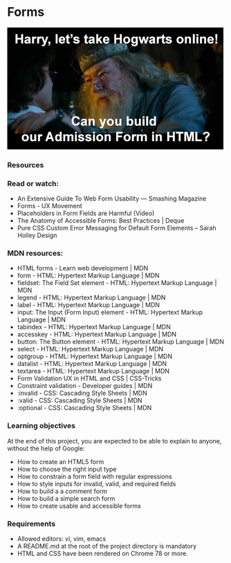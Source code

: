 # Forms

![image](readme.jpeg)

### Resources

### Read or watch:

-    An Extensive Guide To Web Form Usability — Smashing Magazine
-    Forms - UX Movement
-    Placeholders in Form Fields are Harmful (Video)
-    The Anatomy of Accessible Forms: Best Practices | Deque
-    Pure CSS Custom Error Messaging for Default Form Elements – Sarah Holley Design

### MDN resources:

-    HTML forms - Learn web development | MDN
-    form - HTML: Hypertext Markup Language | MDN
-    fieldset: The Field Set element - HTML: Hypertext Markup Language | MDN
-    legend - HTML: Hypertext Markup Language | MDN
-    label - HTML: Hypertext Markup Language | MDN
-    input: The Input (Form Input) element - HTML: Hypertext Markup Language | MDN
-    tabindex - HTML: Hypertext Markup Language | MDN
-    accesskey - HTML: Hypertext Markup Language | MDN
-    button: The Button element - HTML: Hypertext Markup Language | MDN
-    select - HTML: Hypertext Markup Language | MDN
-    optgroup - HTML: Hypertext Markup Language | MDN
-    datalist - HTML: Hypertext Markup Language | MDN
-    textarea - HTML: Hypertext Markup Language | MDN
-    Form Validation UX in HTML and CSS | CSS-Tricks
-    Constraint validation - Developer guides | MDN
-    :invalid - CSS: Cascading Style Sheets | MDN
-    :valid - CSS: Cascading Style Sheets | MDN
-    :optional - CSS: Cascading Style Sheets | MDN

### Learning objectives

At the end of this project, you are expected to be able to explain to anyone, without the help of Google:

-    How to create an HTML5 form
-    How to choose the right input type
-    How to constrain a form field with regular expressions
-    How to style inputs for invalid, valid, and required fields
-    How to build a a comment form
-    How to build a simple search form
-    How to create usable and accessible forms

### Requirements

 -   Allowed editors: vi, vim, emacs
 -   A README.md at the root of the project directory is mandatory
 -   HTML and CSS have been rendered on Chrome 78 or more.

